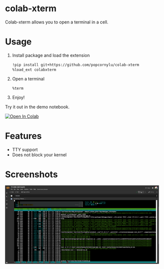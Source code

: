 # colab-xterm
Colab-xterm allows you to open a terminal in a cell.

# Usage

1. Install package and load the extension
    ```
    !pip install git+https://github.com/popcornylu/colab-xterm
    %load_ext colabxterm
    ```
2. Open a terminal
    ```
    %term
    ```
3. Enjoy!

Try it out in the demo notebook. 

[![Open In Colab](https://colab.research.google.com/assets/colab-badge.svg)](https://colab.research.google.com/github/infuseai/colab-xterm/blob/main/demo.ipynb)

# Features
- TTY support
- Does not block your kernel

# Screenshots
![](assets/colab-xterm-htop.png)